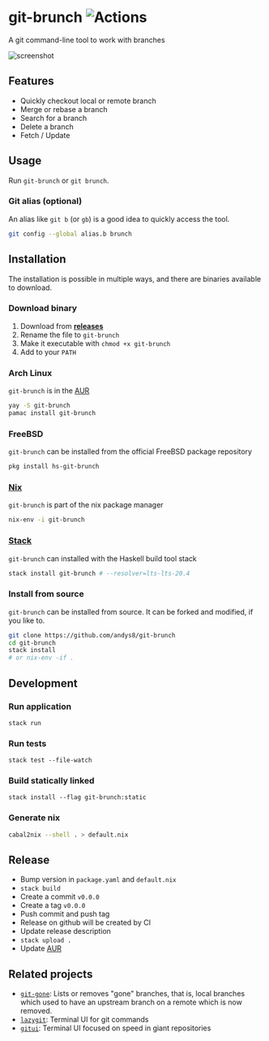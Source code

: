 # git-brunch ![Actions](https://github.com/andys8/git-brunch/workflows/CI/badge.svg)

A git command-line tool to work with branches

![screenshot](https://raw.githubusercontent.com/andys8/git-brunch/master/screenshot.png)

## Features

- Quickly checkout local or remote branch
- Merge or rebase a branch
- Search for a branch
- Delete a branch
- Fetch / Update

## Usage

Run `git-brunch` or `git brunch`.

### Git alias (optional)

An alias like `git b` (or `gb`) is a good idea to quickly access the tool.

```sh
git config --global alias.b brunch
```

## Installation

The installation is possible in multiple ways, and there are binaries available to download.

### Download binary

1. Download from **[releases](https://github.com/andys8/git-brunch/releases)**
1. Rename the file to `git-brunch`
1. Make it executable with `chmod +x git-brunch`
1. Add to your `PATH`

### Arch Linux

`git-brunch` is in the [AUR](https://aur.archlinux.org/packages/git-brunch)

```sh
yay -S git-brunch
pamac install git-brunch
```

### FreeBSD

`git-brunch` can be installed from the official FreeBSD package repository

```sh
pkg install hs-git-brunch
```

### [Nix](https://nixos.org/nix)

`git-brunch` is part of the nix package manager

```sh
nix-env -i git-brunch
```

### [Stack](https://haskellstack.org)

`git-brunch` can installed with the Haskell build tool stack

```sh
stack install git-brunch # --resolver=lts-lts-20.4
```

### Install from source

`git-brunch` can be installed from source. It can be forked and modified, if you like to.

```sh
git clone https://github.com/andys8/git-brunch
cd git-brunch
stack install
# or nix-env -if .
```

## Development

### Run application

```shell
stack run
```

### Run tests

```shell
stack test --file-watch
```

### Build statically linked

```shell
stack install --flag git-brunch:static
```

### Generate nix

```sh
cabal2nix --shell . > default.nix
```

## Release

- Bump version in `package.yaml` and `default.nix`
- `stack build`
- Create a commit `v0.0.0`
- Create a tag `v0.0.0`
- Push commit and push tag
- Release on github will be created by CI
- Update release description
- `stack upload .`
- Update [AUR](https://aur.archlinux.org/cgit/aur.git/tree/PKGBUILD?h=git-brunch#n3)

## Related projects

- [`git-gone`](https://github.com/lunaryorn/git-gone): Lists or removes "gone" branches, that is, local branches which used to have an upstream branch on a remote which is now removed.
- [`lazygit`](https://github.com/jesseduffield/lazygit): Terminal UI for git commands
- [`gitui`](https://github.com/extrawurst/gitui): Terminal UI focused on speed in giant repositories
